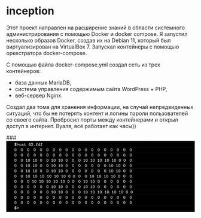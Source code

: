 # inception

Этот проект направлен на расширение знаний в области системного администрирования с помощью Docker и docker compose.
Я запустил несколько образов Docker, создав их на Debian 11, который был виртуализирован на VirtualBox 7.
Запускал контейнеры с помощью оркестратора docker-compose.

C помощью файла docker-compose.yml создал сеть из трех контейнеров:
- база данных MariaDB,
- система управления содержимым сайта WordPress + PHP,
- веб-сервер Nginx.

Создал два тома для хранения информации, на случай непредвиденных ситуаций, что бы не
потерять контент и логины пароли пользователей со своего сайта. Пробросил порты между контейнерами и открыл доступ в интернет.
Вуаля, всё работает как часы))

###![alt text](https://github.com/tema-skakun/fdf/blob/214aefdc1b6bcbe4f7ccef914b3caf478b569012/Screenshot%202022-02-24%20at%2007.16.31.png) 
